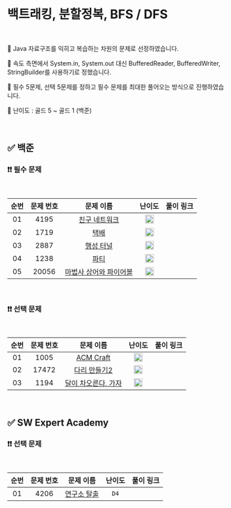 # 백트래킹, 분할정복, BFS / DFS

<br/>

📌 Java 자료구조를 익히고 복습하는 차원의 문제로 선정하였습니다.

📌 속도 측면에서 System.in, System.out 대신 BufferedReader, BufferedWriter, StringBuilder를 사용하기로 정했습니다.

📌 필수 5문제, 선택 5문제를 정하고 필수 문제를 최대한 풀어오는 방식으로 진행하였습니다.

📌 난이도 : 골드 5 ~ 골드 1 (백준)

<br/>

## ✅ 백준

### ❗❗ 필수 문제

<br/>

순번 | 문제 번호 | 문제 이름 | 난이도 | 풀이 링크
:---: | :---: | :---: | :---: | :---: 
01 | 4195 | [친구 네트워크](https://www.acmicpc.net/problem/4195) | <img src="https://static.solved.ac/tier_small/14.svg" width=20px> | []()
02 | 1719 | [택배](https://www.acmicpc.net/problem/1719) | <img src="https://static.solved.ac/tier_small/13.svg" width=20px> | []()
03 | 2887 | [행성 터널](https://www.acmicpc.net/problem/2887) | <img src="https://static.solved.ac/tier_small/13.svg" width=20px> | []()
04 | 1238 | [파티](https://www.acmicpc.net/problem/1238) | <img src="https://static.solved.ac/tier_small/16.svg" width=20px> | []()
05 | 20056 | [마법사 상어와 파이어볼](https://www.acmicpc.net/problem/20056) | <img src="https://static.solved.ac/tier_small/12.svg" width=20px> | []()


<br/>

### ❗❗ 선택 문제

<br/>

순번 | 문제 번호 | 문제 이름 | 난이도 | 풀이 링크
:---: | :---: | :---: | :---: | :---: 
01 | 1005 | [ACM Craft](https://www.acmicpc.net/problem/1005) | <img src="https://static.solved.ac/tier_small/13.svg" width=20px> | []()
02 | 17472 | [다리 만들기2](https://www.acmicpc.net/problem/17472) | <img src="https://static.solved.ac/tier_small/15.svg" width=20px> | []()
03 | 1194 | [달이 차오른다, 가자](https://www.acmicpc.net/problem/1194) | <img src="https://static.solved.ac/tier_small/15.svg" width=20px> | []()

<br/>

## ✅ SW Expert Academy

### ❗❗ 선택 문제

<br/>

순번 | 문제 번호 | 문제 이름 | 난이도 | 풀이 링크
:---: | :---: | :---: | :---: | :---: 
01 | 4206 | [연구소 탈출](https://swexpertacademy.com/main/code/userProblem/userProblemDetail.do?contestProbId=AWKkoU_q6BcDFARV&) | ``D4`` | []()
